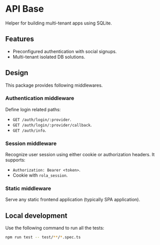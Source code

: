 # API Base
Helper for building multi-tenant apps using SQLite.

## Features
- Preconfigured authentication with social signups.
- Multi-tenant isolated DB solutions.


## Design

This package provides following middlewares.

### Authentication middleware

Define login related paths:

- `GET /auth/login/:provider`.
- `GET /auth/login/:provider/callback`.
- `GET /auth/info`.

### Session middleware

Recognize user session using either cookie or authorization headers. It supports:

- `Authorization: Bearer <token>`.
- Cookie with `rola_session`.

### Static middleware

Serve any static frontend application (typically SPA application).

## Local development

Use the following command to run all the tests:

```bash
npm run test -- test/**/*.spec.ts
```
